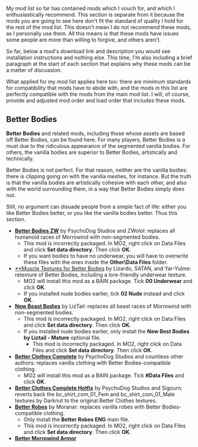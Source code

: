 #

My mod list so far has contained mods which I vouch for, and which I enthusiastically recommend. This section is separate from it because the mods you are going to see here don't fit the standard of quality I hold for the rest of the mod list. This doesn't mean I do not recommend these mods, as I personally use them. All this means is that these mods have issues some people are more than willing to forgive, and others aren't.

So far, below a mod's download link and description you would see installation instructions and nothing else. This time, I'm also including a brief paragraph at the start of each section that explains why these mods can be a matter of discussion.

What applied for my mod list applies here too: there are minimum standards for compatibility that mods have to abide with, and the mods in this list are perfectly compatible with the mods from the main mod list. I will, of course, provide and adjusted mod order and load order that includes these mods.

## Better Bodies

**Better Bodies** and related mods, including those whose assets are based off Better Bodies, can be found here. For many players, Better Bodies is a must due to the ridiculous appearance of the segmented vanilla bodies. For others, the vanilla bodies are superior to Better Bodies, artistically and technically.

Better Bodies is not perfect. For that reason, neither are the vanilla bodies: there *is* clipping going on with the vanilla meshes, for instance. But the truth is that the vanilla bodies are artistically cohesive with each other, and also with the world surrounding them, in a way that Better Bodies simply does not.

Still, no argument can disuade people from a simple fact of life: either you like Better Bodies better, or you like the vanilla bodies better. Thus this section.

- [**Better Bodies ZW**](https://www.nexusmods.com/morrowind/mods/42395) by PsychoDog Studios and ZWolol: replaces all humanoid races of Morrowind with non-segmented bodies.
  - This mod is incorrectly packaged. In MO2, right click on Data Files and click **Set data directory**. Then click **OK**.
  - If you want bodies to have no underwear, you will have to overwrite these files with the ones inside the **Other\Data Files** folder.
- [**Muscle Textures for Better Bodies](http://www.mediafire.com/file/jj387w83qeyzu8l/Muscle_Textures_for_Better_Bodies.zip/file) by Lizardo, SATAN, and Yar-Yulme: retexture of Better Bodies, including a lore-friendly underwear texture.
  - MO2 will install this mod as a BAIN package. Tick **00 Underwear** and click **OK**.
  - If you installed nude bodies earlier, tick **02 Nude** instead and click **OK**.
- [**New Beast Bodies**](https://www.nexusmods.com/morrowind/mods/47678) by LizTail: replaces all beast races of Morrowind with non-segmented bodies.
  - This mod is incorrectly packaged. In MO2, right click on Data Files and click **Set data directory**. Then click **OK**.
  - If you installed nude bodies earlier, only install the **New Best Bodies by Liztail - Mature** optional file.
    - This mod is incorrectly packaged. In MO2, right click on Data Files and click **Set data directory**. Then click **OK**.
- [**Better Clothes Complete**](https://www.nexusmods.com/morrowind/mods/47549) by PsychoDog Studios and countless other authors: replaces vanilla clothing with Better Bodies-compatible clothing.
  - MO2 will install this mod as a BAIN package. Tick **#Data Files** and click **OK**.
- [**Better Clothes Complete Hotfix**](https://www.mediafire.com/file/gzfb79jg32z3b07/Better_Clothes_Complete_Hotfix.zip/file) by PsychoDog Studios and Sigourn: reverts back the bc_shirt_com_01_Fem and bc_shirt_com_01_Male textures by Darknut to the original Better Clothes textures.
- [**Better Robes**](https://www.nexusmods.com/morrowind/mods/42773/) by Moranar: replaces vanilla robes with Better Bodies-compatible clothing.
  - Only install the **Better Robes ENG** main file.
  - This mod is incorrectly packaged. In MO2, right click on Data Files and click **Set data directory**. Then click **OK**.
- [**Better Morrowind Armor**]()
